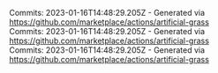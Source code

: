 Commits: 2023-01-16T14:48:29.205Z - Generated via https://github.com/marketplace/actions/artificial-grass
<br>
Commits: 2023-01-16T14:48:29.205Z - Generated via https://github.com/marketplace/actions/artificial-grass
<br>
Commits: 2023-01-16T14:48:29.205Z - Generated via https://github.com/marketplace/actions/artificial-grass
<br>
